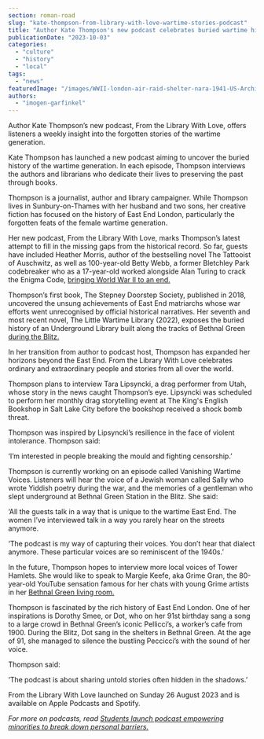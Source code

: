 ```yaml
---
section: roman-road
slug: "kate-thompson-from-library-with-love-wartime-stories-podcast"
title: "Author Kate Thompson's new podcast celebrates buried wartime history"
publicationDate: "2023-10-03"
categories: 
  - "culture"
  - "history"
  - "local"
tags: 
  - "news"
featuredImage: "/images/WWII-london-air-raid-shelter-nara-1941-US-Archives-CC-licence.jpg"
authors: 
  - "imogen-garfinkel"
---
```


Author Kate Thompson’s new podcast, From the Library With Love, offers listeners a weekly insight into the forgotten stories of the wartime generation. 

Kate Thompson has launched a new podcast aiming to uncover the buried history of the wartime generation. In each episode, Thompson interviews the authors and librarians who dedicate their lives to preserving the past through books.

Thompson is a journalist, author and library campaigner. While Thompson lives in Sunbury-on-Thames with her husband and two sons, her creative fiction has focused on the history of East End London, particularly the forgotten feats of the female wartime generation. 

Her new podcast, From the Library With Love, marks Thompson’s latest attempt to fill in the missing gaps from the historical record. So far, guests have included Heather Morris, author of the bestselling novel The Tattooist of Auschwitz, as well as 100-year-old Betty Webb, a former Bletchley Park codebreaker who as a 17-year-old worked alongside Alan Turing to crack the Enigma Code, [bringing World War II to an end.](https://www.bbc.co.uk/news/uk-england-hereford-worcester-57743613) 

Thompson’s first book, The Stepney Doorstep Society, published in 2018, uncovered the unsung achievements of East End matriarchs whose war efforts went unrecognised by official historical narratives. Her seventh and most recent novel, The Little Wartime Library (2022), exposes the buried history of an Underground Library built along the tracks of Bethnal Green [during the Blitz.](https://romanroadlondon.com/secrets-homefront-girls-kate-thompson-book-review/)

In her transition from author to podcast host, Thompson has expanded her horizons beyond the East End. From the Library With Love celebrates ordinary and extraordinary people and stories from all over the world.

Thompson plans to interview Tara Lipsyncki, a drag performer from Utah, whose story in the news caught Thompson’s eye. Lipsyncki was scheduled to perform her monthly drag storytelling event at The King's English Bookshop in Salt Lake City before the bookshop received a shock bomb threat. 

Thompson was inspired by Lipsyncki’s resilience in the face of violent intolerance. Thompson said:

‘I’m interested in people breaking the mould and fighting censorship.’

Thompson is currently working on an episode called Vanishing Wartime Voices. Listeners will hear the voice of a Jewish woman called Sally who wrote Yiddish poetry during the war, and the memories of a gentleman who slept underground at Bethnal Green Station in the Blitz. She said:

‘All the guests talk in a way that is unique to the wartime East End. The women I’ve interviewed talk in a way you rarely hear on the streets anymore.

‘The podcast is my way of capturing their voices. You don’t hear that dialect anymore. These particular voices are so reminiscent of the 1940s.’ 

In the future, Thompson hopes to interview more local voices of Tower Hamlets. She would like to speak to Margie Keefe, aka Grime Gran, the 80-year-old YouTube sensation famous for her chats with young Grime artists in her [Bethnal Green living room.](https://romanroadlondon.com/portrait-margie-keefe-grime-gran/)

Thompson is fascinated by the rich history of East End London. One of her inspirations is Dorothy Smee, or Dot, who on her 91st birthday sang a song to a large crowd in Bethnal Green’s iconic Pellicci’s, a worker’s cafe from 1900. During the Blitz, Dot sang in the shelters in Bethnal Green. At the age of 91, she managed to silence the bustling Peccicci’s with the sound of her voice. 

Thompson said:

‘The podcast is about sharing untold stories often hidden in the shadows.’

From the Library With Love launched on Sunday 26 August 2023 and is available on Apple Podcasts and Spotify. 

_For more on podcasts, read [Students launch podcast empowering minorities to break down personal barriers.](https://romanroadlondon.com/breaking-the-barrier-podcast-central-foundation-girls-school-bow/)_



